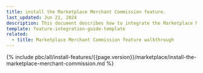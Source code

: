 ```yaml
---
title: install the Marketplace Merchant Commission feature.
last_updated: Jun 21, 2024
description: This document describes how to integrate the Marketplace Merchant Commission feature into a Spryker project.
template: feature-integration-guide-template
related:
  - title: Marketplace Merchant Commission feature walkthrough
---
```


{% include pbc/all/install-features/{{page.version}}/marketplace/install-the-marketplace-merchant-commission.md %} <!-- To edit, see /_includes/pbc/all/install-features/202407.0/marketplace/install-the-marketplace-merchant-commission.md -->
